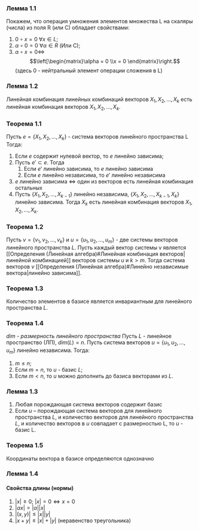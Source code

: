 ### Лемма 1.1
Покажем, что операция умножения элементов множества L на скаляры (числа) из поля R (или C) обладает свойствами:
1. $0 \circ x = 0$ $\forall x \in L$;
2.  $\alpha \circ 0 = 0$ $\forall \alpha \in R$ (Или C);
4. $\alpha \circ x = 0 \Leftrightarrow$ $$\left[\begin{matrix}\alpha = 0
 \\x = 0
\end{matrix}\right.$$
(здесь 0 - нейтральный элемент операции сложения в L)

### Лемма 1.2
Линейная комбинация линейных комбинаций векторов $X_1, X_2, ..., X_k$ есть линейная комбинация векторов $X_1, X_2, ..., X_k$.

### Теорема 1.1
Пусть $e = \{X_1, X_2, ..., X_k\}$ - система векторов линейного пространства L
Тогда:
1. Если $e$ содержит нулевой вектор, то $e$ линейно зависима;
2. Пусть $e' \subset e$. Тогда
	1. Если $e'$ линейно зависима, то $e$ линейно зависима
	2. Если $e$ линейно независима, то $e'$ линейно независима
3. $e$ линейно зависима $\Leftrightarrow$ один из векторов есть линейная комбинация остальных
4. Пусть $\{X_1, X_2, ..., X_{k-1}\}$ линейно независима, $\{X_1, X_2, ..., X_{k-1},X_k\}$ линейно зависима. Тогда $X_k$ есть линейная комбинация векторов $X_1, X_2, ..., X_k$.

### Теорема 1.2
Пусть $v = \{v_1, v_2, ..., v_k\}$ и $u = \{u_1, u_2, ..., u_m\}$ - две системы векторов линейного пространства $L$. Пусть каждый вектор системы v является [[Определения (Линейная алгебра)#Линейная комбинация векторов|линейной комбинацией]] векторов системы $u$ и $k>m$. Тогда система векторов $v$ [[Определения (Линейная алгебра)#Линейно независимые вектора|линейно зависима]].

### Теорема 1.3
Количество элементов в базисе является инвариантным для линейного пространства $L$.

### Теорема 1.4
*dim - размерность линейного пространства*
Пусть $L$ - линейное пространство (ЛП), $dim(L) = n$.
Пусть система векторов $u = \{u_1, u_2, ..., u_m\}$ линейно независима. Тогда:

1. $m \leq n$;
2. Если $m = n$, то $u$ - базис $L$;
3. Если $m < n$, то $u$ можно дополнить до базиса векторами из $L$.

### Лемма 1.3
1. Любая порождающая система векторов содержит базис
2. Если $u$ – порождающая система векторов для линейного пространства $L$, и количество векторов для линейного пространства $L$, и количество векторов в $u$ совпадает с размерностью L, то $u$ - базис L.

### Теорема 1.5
Координаты вектора в базисе определяются однозначно

### Лемма 1.4
#### Свойства длины (нормы)
1. $|x| \geq 0;$ $|x| = 0 \Leftrightarrow x = 0$
2. $|\alpha x| = |\alpha||x|$
3. $|(x,y)| \leq |x||y|$
4. $|x+y| \leq |x| + |y|$ (неравенство треугольника)